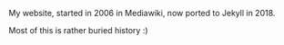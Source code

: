 My website, started in 2006 in Mediawiki, now ported to Jekyll in 2018.

Most of this is rather buried history :)

